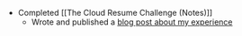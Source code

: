 - Completed [[The Cloud Resume Challenge (Notes)]]
	- Wrote and published a [blog post about my experience](https://blog.gagelara.com/post/the-cloud-resume-challenge/) 

